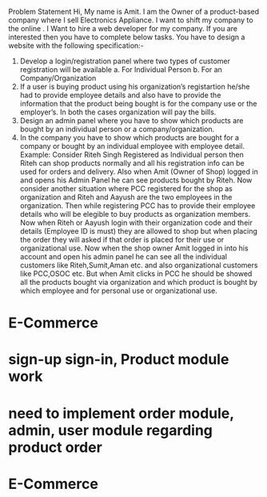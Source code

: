 
Problem Statement
Hi, My name is Amit. I am the Owner of a product-based company
where I sell Electronics Appliance. I want to shift my company to the
online . I Want to hire a web developer for my company. If you are
interested then you have to complete below tasks.
You have to design a website with the following specification:-
1. Develop a login/registration panel where two types of customer
registration will be available
a. For Individual Person
b. For an Company/Organization
2. If a user is buying product using his organization’s registartion
he/she had to provide employee details and also have to provide the
information that the product being bought is for the company use or
the employer’s. In both the cases organization will pay the bills.
3. Design an admin panel where you have to show which products
are bought by an individual person or a company/organization.
4. In the company you have to show which products are bought for a
company or bought by an individual employee with employee detail.
Example:
Consider Riteh Singh Registered as Individual person then Riteh can
shop products normally and all his registration info can be used for
orders and delivery. Also when Amit (Owner of Shop) logged in and
opens his Admin Panel he can see products bought by Riteh.
Now consider another situation where PCC registered for the shop as
organization and Riteh and Aayush are the two employees in the
organization. Then while registering PCC has to provide their
employee details who will be elegible to buy products as
organization members.
Now when Riteh or Aayush login with their organization code and
their details (Employee ID is must) they are allowed to shop but
when placing the order they will asked if that order is placed for their
use or organizational use. Now when the shop owner Amit logged in
into his account and open his admin panel he can see all the
individual customers like Riteh,Sumit,Aman etc. and also
organizational customers like PCC,OSOC etc. But when Amit clicks in
PCC he should be showed all the products bought via organization
and which product is bought by which employee and for personal
use or organizational use.

# E-Commerce
# sign-up sign-in, Product module work 
# need to implement order module, admin, user module regarding product order
# E-Commerce
